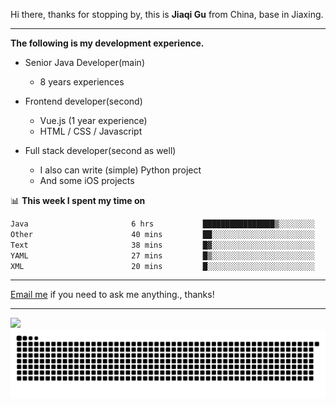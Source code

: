 Hi there, thanks for stopping by, this is **Jiaqi Gu** from China, base in Jiaxing.

---

**The following is my development experience.**

- Senior Java Developer(main)
  - 8 years experiences

- Frontend developer(second)
  - Vue.js (1 year experience)
  - HTML / CSS / Javascript
  
- Full stack developer(second as well)
  - I also can write (simple) Python project
  - And some iOS projects

📊 **This week I spent my time on**
<!--START_SECTION:waka-->

```txt
Java                       6 hrs           ████████████████▒░░░░░░░░   65.80 %
Other                      40 mins         ██░░░░░░░░░░░░░░░░░░░░░░░   07.37 %
Text                       38 mins         █▓░░░░░░░░░░░░░░░░░░░░░░░   07.10 %
YAML                       27 mins         █▒░░░░░░░░░░░░░░░░░░░░░░░   05.08 %
XML                        20 mins         █░░░░░░░░░░░░░░░░░░░░░░░░   03.80 %
```

<!--END_SECTION:waka-->

---

[Email me](mailto:htk2klwgr@mozmail.com?subject=Hiring_from_GitHub) if you need to ask me anything., thanks!

---

![]( https://visitor-badge.glitch.me/badge?page_id=githubgujiaqi)
![]( https://github.com/droid-Q/droid-Q/raw/output/github-contribution-grid-snake.svg#gh-dark-mode-only)
